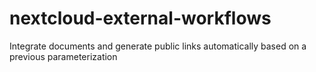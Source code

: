 # nextcloud-external-workflows
Integrate documents and generate public links automatically based on a previous parameterization
